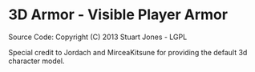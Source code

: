 3D Armor - Visible Player Armor
===============================

Source Code: Copyright (C) 2013 Stuart Jones - LGPL

Special credit to Jordach and MirceaKitsune for providing the default 3d character model.

